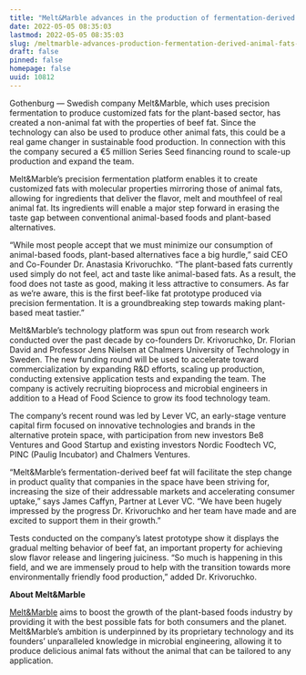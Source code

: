 ```yaml
---
title: "Melt&Marble advances in the production of fermentation-derived animal fats – and secures a €5M round"
date: 2022-05-05 08:35:03
lastmod: 2022-05-05 08:35:03
slug: /meltmarble-advances-production-fermentation-derived-animal-fats-and-secures-eu5m-round
draft: false
pinned: false
homepage: false
uuid: 10812
---
```

<p>Gothenburg — Swedish company Melt&Marble, which uses precision fermentation to produce customized fats for the plant-based sector, has created a non-animal fat with the properties of beef fat. Since the technology can also be used to produce other animal fats, this could be a real game changer in sustainable food production. In connection with this the company secured a €5 million Series Seed financing round to scale-up production and expand the team.</p>
<p>Melt&Marble’s precision fermentation platform enables it to create customized fats with molecular properties mirroring those of animal fats, allowing for ingredients that deliver the flavor, melt and mouthfeel of real animal fat. Its ingredients will enable a major step forward in erasing the taste gap between conventional animal-based foods and plant-based alternatives.</p>
<p>“While most people accept that we must minimize our consumption of animal-based foods, plant-based alternatives face a big hurdle,” said CEO and Co-Founder Dr. Anastasia Krivoruchko. “The plant-based fats currently used simply do not feel, act and taste like animal-based fats. As a result, the food does not taste as good, making it less attractive to consumers. As far as we’re aware, this is the first beef-like fat prototype produced via precision fermentation. It is a groundbreaking step towards making plant-based meat tastier.”</p>
<p>Melt&Marble’s technology platform was spun out from research work conducted over the past decade by co-founders Dr. Krivoruchko, Dr. Florian David and Professor Jens Nielsen at Chalmers University of Technology in Sweden. The new funding round will be used to accelerate toward commercialization by expanding R&D efforts, scaling up production, conducting extensive application tests and expanding the team. The company is actively recruiting bioprocess and microbial engineers in addition to a Head of Food Science to grow its food technology team.</p>
<p>The company’s recent round was led by Lever VC, an early-stage venture capital firm focused on innovative technologies and brands in the alternative protein space, with participation from new investors Be8 Ventures and Good Startup and existing investors Nordic Foodtech VC, PINC (Paulig Incubator) and Chalmers Ventures.</p>
<p>“Melt&Marble’s fermentation-derived beef fat will facilitate the step change in product quality that companies in the space have been striving for, increasing the size of their addressable markets and accelerating consumer uptake,” says James Caffyn, Partner at Lever VC. “We have been hugely impressed by the progress Dr. Krivoruchko and her team have made and are excited to support them in their growth.”</p>
<p>Tests conducted on the company’s latest prototype show it displays the gradual melting behavior of beef fat, an important property for achieving slow flavor release and lingering juiciness. “So much is happening in this field, and we are immensely proud to help with the transition towards more environmentally friendly food production,” added Dr. Krivoruchko.</p>
<p><strong>About Melt&Marble</strong></p>
<p><a href="https://www.meltandmarble.com/">Melt&Marble</a> aims to boost the growth of the plant-based foods industry by providing it with the best possible fats for both consumers and the planet. Melt&Marble’s ambition is underpinned by its proprietary technology and its founders’ unparalleled knowledge in microbial engineering, allowing it to produce delicious animal fats without the animal that can be tailored to any application.</p>
